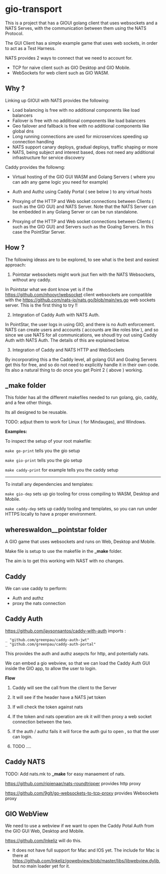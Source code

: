 # gio-transport

This is a project that has a GIOUI golang client that uses websockets and a  NATS Serves, with the communication between them using the NATS Protocol.


The GUI Client has a simple example game that uses web sockets, in order to act as a Test Harness.

NATS provides 2 ways to connect that we need to account for.

- TCP for naive client such as GIO Desktop and GIO Mobile.
- WebSockets for web client such as GIO WASM.

## Why ?

Linking up GIOUI with NATS provides the following:

- Load balancing is free with no additional components like load balancers
- Failover is free with no additional components like load balancers
- Geo failover and fallback is free with no additional components like global dns
- Long running connections are used for microservices speeding up connection handling
- NATS support canary deploys, gradual deploys, traffic shaping or more
- NATS, being subject and interest based, does not need any additional infrastructure for service discovery

Caddy provides the followng:

- Virtual hosting of the GIO GUI WASM and Golang Servers ( where you can adn any game logic you need for example)

- Auth and Authz using Caddy Portal ( see below ) to any virtual hosts

- Proxying of the HTTP and Web socket connections between Clients ( such as the GIO GUI) and NATS Server. Note that the NATS Server can be embedded in any Golang Server or can be run standalone.

- Proxying of the HTTP and Web socket connections between Clients ( such as the GIO GUI) and Servers such as the Goalng Servers. In this case the PointStar Server. 

## How ?

The following ideass are to be explored, to see what is the best and easiest approach:

1. Pointstar websockets might work jsut fien with the NATS Websockets, without any caddy.

In Pointstar what we dont know yet is if the https://github.com/nhooyr/websocket client websockets are compatible with the  https://github.com/nats-io/nats.go/blob/main/ws.go web sockets server. This is the first thing to try !!

2. Integration of Caddy Auth with NATS Auth. 

In PointStar, the user logs in using GIO, and there is no Auth enforcement. NATS can create users and accounts ( accounts are like roles btw ), and so since we use NATS for all communications, we shoudl try out using Caddy Auth with NATS Auth. The details of this are explained below.

3. Integration of Caddy and NATS HTTP and WebSockets 

By incorporating this a the Caddy level, all golang GUI and Goalng Servers get this for free, and so do not need to explicitly handle it in their own code. 
Its also a natural thing to do once you get Point 2 ( above ) working.


## _make folder

This folder has all the different makefiles needed to run golang, gio, caddy, and a few other things.  

Its all designed to be reusable.

TODO: adjsut them to work for Linux ( for Mindaugas), and Windows.

**Examples:**

To inspect the setup of your root makefile:

``` make go-print ``` tells you the gio setup

``` make gio-print ``` tells you the gio setup

``` make caddy-print ``` for example tells you the caddy setup

---

To install any dependencies and templates:

``` make gio-dep ``` sets up gio tooling for cross compiling to WASM, Desktop and Mobile.

``` make caddy-dep ``` sets up caddy tooling and templates, so you can run under HTTPS locally to have a proper environment.

## whereswaldon__pointstar folder

A GIO game that uses websockets and runs on Web, Desktop and Mobile.

Make file is setup to use the makefile in the **_make** folder.

The aim is to get this working with NAST with no changes.

## Caddy

We can use caddy to perform:

- Auth and authz
- proxy the nats connection


## Caddy Auth

https://github.com/jaysonsantos/caddy-with-auth imports :

```
_ "github.com/greenpau/caddy-auth-jwt"
_ "github.com/greenpau/caddy-auth-portal"
```

This provides the auth and authz asepcts for http, and potentially nats.

We can embed a gio webview, so that we can load the Caddy Auth GUI inside the GIO app, to allow the user to login.

**Flow**

1. Caddy will see the call from the client to the Server

2. It will see if the header have a NATS jwt token

3. If will check the token against nats

4. If the token and nats operation are ok it will then proxy a web socket connection between the two.

4. If the auth / authz fails it will force the auth gui to open , so that the user can login.

5. TODO ....



## Caddy NATS

TODO: Add nats.mk to **_make** for easy manaement of nats.

https://github.com/ripienaar/nats-roundtripper provides http proxy

https://github.com/9glt/go-websockets-to-tcp-proxy provides Websockets proxy



## GIO WebView

We need to use a webview if we want to open the Caddy Potal Auth from the GIO GUI Web, Desktop and Mobile.

https://github.com/Inkeliz will do this. 
- It does not have full support for Mac and IOS yet.  The include for Mac is there at https://github.com/Inkeliz/gowebview/blob/master/libs/libwebview.dylib, but no main loader yet for it.


